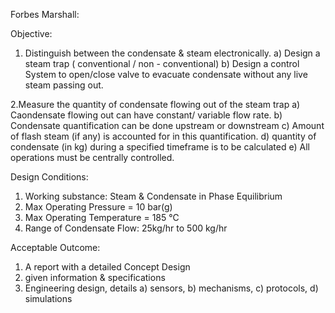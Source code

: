 Forbes Marshall:

Objective:
1. Distinguish between the condensate & steam electronically.
	a) Design a steam trap ( conventional / non - conventional)
	b) Design a control System to open/close valve to evacuate condensate without any live steam passing out.

2.Measure the quantity of condensate flowing out of the steam trap
	a) Caondensate flowing out can have constant/ variable flow rate.
	b) Condensate quantification can be done upstream or downstream
	c) Amount of flash steam (if any) is accounted for in this quantification.
	d) quantity of condensate (in kg) during a specified timeframe is to be calculated
	e) All operations must be centrally controlled.

Design Conditions:
1. Working substance: Steam & Condensate in Phase Equilibrium
2. Max Operating Pressure = 10 bar(g)
3. Max Operating Temperature = 185 ℃
4. Range of Condensate Flow: 25kg/hr to 500 kg/hr

Acceptable Outcome:
1. A report with a detailed Concept Design
2. given information & specifications
3. Engineering design, details
	a) sensors, 
	b) mechanisms, 
	c) protocols,
	d) simulations
	


